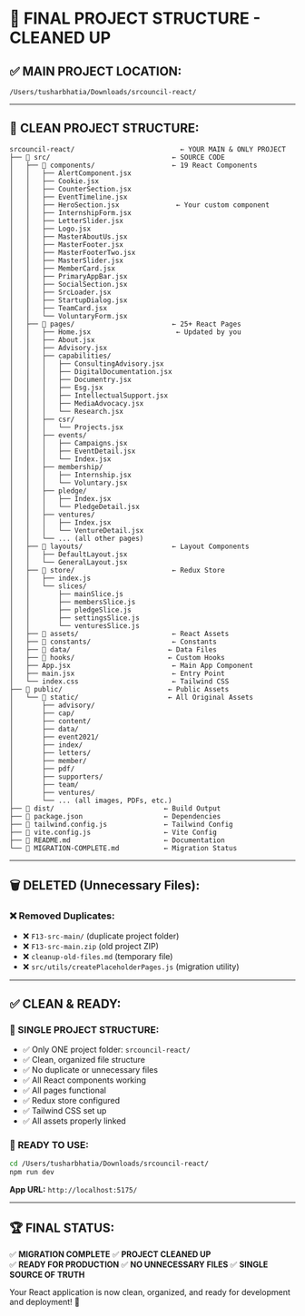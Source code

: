 # 🎯 **FINAL PROJECT STRUCTURE - CLEANED UP**

## ✅ **MAIN PROJECT LOCATION:**
```
/Users/tusharbhatia/Downloads/srcouncil-react/
```

---

## 📁 **CLEAN PROJECT STRUCTURE:**

```
srcouncil-react/                          ← YOUR MAIN & ONLY PROJECT
├── 📁 src/                              ← SOURCE CODE
│   ├── 📁 components/                   ← 19 React Components
│   │   ├── AlertComponent.jsx
│   │   ├── Cookie.jsx
│   │   ├── CounterSection.jsx
│   │   ├── EventTimeline.jsx
│   │   ├── HeroSection.jsx              ← Your custom component
│   │   ├── InternshipForm.jsx
│   │   ├── LetterSlider.jsx
│   │   ├── Logo.jsx
│   │   ├── MasterAboutUs.jsx
│   │   ├── MasterFooter.jsx
│   │   ├── MasterFooterTwo.jsx
│   │   ├── MasterSlider.jsx
│   │   ├── MemberCard.jsx
│   │   ├── PrimaryAppBar.jsx
│   │   ├── SocialSection.jsx
│   │   ├── SrcLoader.jsx
│   │   ├── StartupDialog.jsx
│   │   ├── TeamCard.jsx
│   │   └── VoluntaryForm.jsx
│   ├── 📁 pages/                        ← 25+ React Pages
│   │   ├── Home.jsx                     ← Updated by you
│   │   ├── About.jsx
│   │   ├── Advisory.jsx
│   │   ├── capabilities/
│   │   │   ├── ConsultingAdvisory.jsx
│   │   │   ├── DigitalDocumentation.jsx
│   │   │   ├── Documentry.jsx
│   │   │   ├── Esg.jsx
│   │   │   ├── IntellectualSupport.jsx
│   │   │   ├── MediaAdvocacy.jsx
│   │   │   └── Research.jsx
│   │   ├── csr/
│   │   │   └── Projects.jsx
│   │   ├── events/
│   │   │   ├── Campaigns.jsx
│   │   │   ├── EventDetail.jsx
│   │   │   └── Index.jsx
│   │   ├── membership/
│   │   │   ├── Internship.jsx
│   │   │   └── Voluntary.jsx
│   │   ├── pledge/
│   │   │   ├── Index.jsx
│   │   │   └── PledgeDetail.jsx
│   │   ├── ventures/
│   │   │   ├── Index.jsx
│   │   │   └── VentureDetail.jsx
│   │   └── ... (all other pages)
│   ├── 📁 layouts/                      ← Layout Components
│   │   ├── DefaultLayout.jsx
│   │   └── GeneralLayout.jsx
│   ├── 📁 store/                        ← Redux Store
│   │   ├── index.js
│   │   └── slices/
│   │       ├── mainSlice.js
│   │       ├── membersSlice.js
│   │       ├── pledgeSlice.js
│   │       ├── settingsSlice.js
│   │       └── venturesSlice.js
│   ├── 📁 assets/                       ← React Assets
│   ├── 📁 constants/                    ← Constants
│   ├── 📁 data/                        ← Data Files
│   ├── 📁 hooks/                       ← Custom Hooks
│   ├── App.jsx                         ← Main App Component
│   ├── main.jsx                        ← Entry Point
│   └── index.css                       ← Tailwind CSS
├── 📁 public/                          ← Public Assets
│   └── 📁 static/                      ← All Original Assets
│       ├── advisory/
│       ├── cap/
│       ├── content/
│       ├── data/
│       ├── event2021/
│       ├── index/
│       ├── letters/
│       ├── member/
│       ├── pdf/
│       ├── supporters/
│       ├── team/
│       ├── ventures/
│       └── ... (all images, PDFs, etc.)
├── 📁 dist/                           ← Build Output
├── 📄 package.json                    ← Dependencies
├── 📄 tailwind.config.js              ← Tailwind Config
├── 📄 vite.config.js                  ← Vite Config
├── 📄 README.md                       ← Documentation
└── 📄 MIGRATION-COMPLETE.md           ← Migration Status
```

---

## 🗑️ **DELETED (Unnecessary Files):**

### ❌ **Removed Duplicates:**
- ❌ `F13-src-main/` (duplicate project folder)
- ❌ `F13-src-main.zip` (old project ZIP)
- ❌ `cleanup-old-files.md` (temporary file)
- ❌ `src/utils/createPlaceholderPages.js` (migration utility)

---

## ✅ **CLEAN & READY:**

### **🎯 SINGLE PROJECT STRUCTURE:**
- ✅ Only ONE project folder: `srcouncil-react/`
- ✅ Clean, organized file structure
- ✅ No duplicate or unnecessary files
- ✅ All React components working
- ✅ All pages functional
- ✅ Redux store configured
- ✅ Tailwind CSS set up
- ✅ All assets properly linked

### **🚀 READY TO USE:**
```bash
cd /Users/tusharbhatia/Downloads/srcouncil-react/
npm run dev
```

**App URL:** `http://localhost:5175/`

---

## 🏆 **FINAL STATUS:**

✅ **MIGRATION COMPLETE**
✅ **PROJECT CLEANED UP**  
✅ **READY FOR PRODUCTION**
✅ **NO UNNECESSARY FILES**
✅ **SINGLE SOURCE OF TRUTH**

Your React application is now clean, organized, and ready for development and deployment! 🎉
